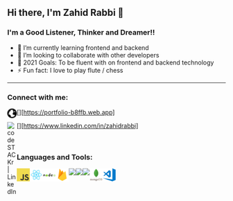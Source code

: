 ## Hi there, I'm Zahid Rabbi 👋

### I'm a Good Listener, Thinker and Dreamer!!

- 🌱 I’m currently learning frontend and backend
- 👯 I’m looking to collaborate with other developers
- 🥅 2021 Goals: To be fluent with on frontend and backend technology
- ⚡ Fun fact: I love to play flute / chess

---

### Connect with me:

[<img align="left" alt="codeSTACKr.com" width="22px" src="https://raw.githubusercontent.com/iconic/open-iconic/master/svg/globe.svg" />][https://portfolio-b8ffb.web.app]

[<img align="left" alt="codeSTACKr | LinkedIn" width="22px" src="https://cdn.jsdelivr.net/npm/simple-icons@v3/icons/linkedin.svg" />][https://www.linkedin.com/in/zahidrabbi]

<br />

### Languages and Tools:

<div style="display:flex">
    <code><img height="30" src="https://raw.githubusercontent.com/github/explore/80688e429a7d4ef2fca1e82350fe8e3517d3494d/topics/javascript/javascript.png"></code>
<code><img height="30" src="https://raw.githubusercontent.com/github/explore/80688e429a7d4ef2fca1e82350fe8e3517d3494d/topics/react/react.png"></code>
<code><img height="30" src="https://raw.githubusercontent.com/devicons/devicon/master/icons/nodejs/nodejs-original-wordmark.svg"></code>
<code><img height="30" src="https://raw.githubusercontent.com/github/explore/80688e429a7d4ef2fca1e82350fe8e3517d3494d/topics/firebase/firebase.png"></code>
<code><img height="30" src="https://camo.githubusercontent.com/70ea199263787f23ad0f1feaf0c265d3baeb4286dd7089aa56ece4f73ee99f94/68747470733a2f2f63646e2e776f726c64766563746f726c6f676f2e636f6d2f6c6f676f732f626f6f7473747261702d352d312e737667"></code>
<code><img height="30" src="https://camo.githubusercontent.com/5faec3a5185eef0ff731f03d89997615d66bcd92e39b8856afb64671ef51e87e/68747470733a2f2f7777772e6672656569636f6e73706e672e636f6d2f75706c6f6164732f68746d6c352d69636f6e2d312e706e67"></code>
<code><img height="30" src="https://camo.githubusercontent.com/50b89961b0de31e000160fcc0169799332426979bf616f7e28e4c1c75d578635/68747470733a2f2f7777772e66726565706e676c6f676f732e636f6d2f75706c6f6164732f68746d6c352d6c6f676f2d706e672f68746d6c352d6c6f676f2d6f70656e636f64652d6373732d382e706e67"></code>
<code><img height="30" src="https://raw.githubusercontent.com/devicons/devicon/master/icons/mongodb/mongodb-original-wordmark.svg"></code>
<code><img height="30" src="https://raw.githubusercontent.com/github/explore/80688e429a7d4ef2fca1e82350fe8e3517d3494d/topics/visual-studio-code/visual-studio-code.png"></code>
</div>

<br />
<br />

